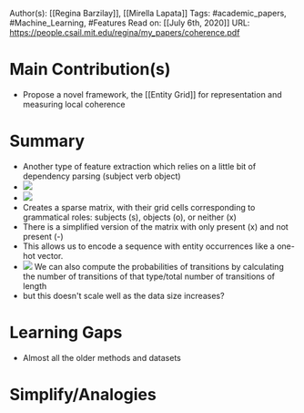 Author(s): [[Regina Barzilay]], [[Mirella Lapata]]
Tags: #academic_papers, #Machine_Learning, #Features
Read on: [[July 6th, 2020]]
URL: https://people.csail.mit.edu/regina/my_papers/coherence.pdf
# Main Contribution(s)
- Propose a novel framework, the [[Entity Grid]] for representation and measuring local coherence
# Summary
- Another type of feature extraction which relies on a little bit of dependency parsing (subject verb object)
- ![](https://firebasestorage.googleapis.com/v0/b/firescript-577a2.appspot.com/o/imgs%2Fapp%2FPaperReadings%2F8aXn9HiuRg.png?alt=media&token=732bde3c-81b1-4f36-b1f2-fdabf5629d94)
- ![](https://firebasestorage.googleapis.com/v0/b/firescript-577a2.appspot.com/o/imgs%2Fapp%2FPaperReadings%2F-Yn4yG8kyY.png?alt=media&token=525c1e53-8fa7-4a40-a429-d73041f86000)
- Creates a sparse matrix, with their grid cells corresponding to grammatical roles: subjects (s), objects (o), or neither (x) 
- There is a simplified version of the matrix with only present (x) and not present (-)
- This allows us to encode a sequence with entity occurrences like a one-hot vector. 
- ![](https://firebasestorage.googleapis.com/v0/b/firescript-577a2.appspot.com/o/imgs%2Fapp%2FPaperReadings%2FXzOfn3An_E.png?alt=media&token=da5e3869-b75d-42d0-bebf-1804146b5a46) We can also compute the probabilities of transitions by calculating the number of transitions of that type/total number of transitions of length
- but this doesn't scale well as the data size increases?
# Learning Gaps
- Almost all the older methods and datasets
# Simplify/Analogies
